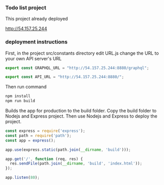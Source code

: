 ### Todo list project ###

This project already deployed 

http://54.157.25.244

### deployment instructions ###

First, in the project src/constants directory edit URL.js 
change the URL to your own API server's URL
 ```js
export const GRAPHQL_URL = "http://54.157.25.244:8880/graphql";

export const API_URL = "http://54.157.25.244:8880/";
```
 
  
Then run command

```sh
npm install
npm run build
```

Builds the app for production to the build folder.
Copy the build folder to Nodejs and Express project.
Then use Nodejs and Express to deploy the project.

```js
const express = require('express');
const path = require('path');
const app = express();

app.use(express.static(path.join(__dirname, 'build')));

app.get('/', function (req, res) {
  res.sendFile(path.join(__dirname, 'build', 'index.html'));
});

app.listen(80);
```